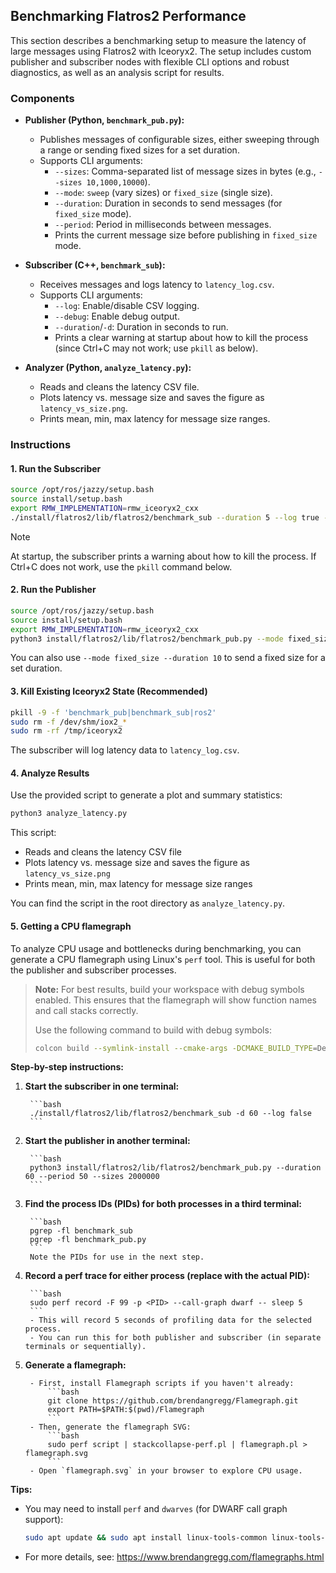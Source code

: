 ## Benchmarking Flatros2 Performance

This section describes a benchmarking setup to measure the latency of large messages using Flatros2 with Iceoryx2. The setup includes custom publisher and subscriber nodes with flexible CLI options and robust diagnostics, as well as an analysis script for results.

### Components

- **Publisher (Python, `benchmark_pub.py`):**
    - Publishes messages of configurable sizes, either sweeping through a range or sending fixed sizes for a set duration.
    - Supports CLI arguments:
        - `--sizes`: Comma-separated list of message sizes in bytes (e.g., `--sizes 10,1000,10000`).
        - `--mode`: `sweep` (vary sizes) or `fixed_size` (single size).
        - `--duration`: Duration in seconds to send messages (for `fixed_size` mode).
        - `--period`: Period in milliseconds between messages.
        - Prints the current message size before publishing in `fixed_size` mode.

- **Subscriber (C++, `benchmark_sub`):**
    - Receives messages and logs latency to `latency_log.csv`.
    - Supports CLI arguments:
        - `--log`: Enable/disable CSV logging.
        - `--debug`: Enable debug output.
        - `--duration`/`-d`: Duration in seconds to run.
        - Prints a clear warning at startup about how to kill the process (since Ctrl+C may not work; use `pkill` as below).

- **Analyzer (Python, `analyze_latency.py`):**
    - Reads and cleans the latency CSV file.
    - Plots latency vs. message size and saves the figure as `latency_vs_size.png`.
    - Prints mean, min, max latency for message size ranges.

### Instructions

#### 1. Run the Subscriber

```bash
source /opt/ros/jazzy/setup.bash
source install/setup.bash
export RMW_IMPLEMENTATION=rmw_iceoryx2_cxx
./install/flatros2/lib/flatros2/benchmark_sub --duration 5 --log true --debug
```

> [!NOTE]
> At startup, the subscriber prints a warning about how to kill the process. If Ctrl+C does not work, use the `pkill` command below.

#### 2. Run the Publisher

```bash
source /opt/ros/jazzy/setup.bash
source install/setup.bash
export RMW_IMPLEMENTATION=rmw_iceoryx2_cxx
python3 install/flatros2/lib/flatros2/benchmark_pub.py --mode fixed_size --sizes 10,1000,10000 --period 1000
```

You can also use `--mode fixed_size --duration 10` to send a fixed size for a set duration.

#### 3. Kill Existing Iceoryx2 State (Recommended)

```bash
pkill -9 -f 'benchmark_pub|benchmark_sub|ros2'
sudo rm -f /dev/shm/iox2_*
sudo rm -rf /tmp/iceoryx2
```

The subscriber will log latency data to `latency_log.csv`.

#### 4. Analyze Results

Use the provided script to generate a plot and summary statistics:

```bash
python3 analyze_latency.py
```

This script:
- Reads and cleans the latency CSV file
- Plots latency vs. message size and saves the figure as `latency_vs_size.png`
- Prints mean, min, max latency for message size ranges

You can find the script in the root directory as `analyze_latency.py`.


#### 5. Getting a CPU flamegraph

To analyze CPU usage and bottlenecks during benchmarking, you can generate a CPU flamegraph using Linux's `perf` tool. This is useful for both the publisher and subscriber processes.

> **Note:**
> For best results, build your workspace with debug symbols enabled. This ensures that the flamegraph will show function names and call stacks correctly.
>
> Use the following command to build with debug symbols:
> ```bash
> colcon build --symlink-install --cmake-args -DCMAKE_BUILD_TYPE=Debug
> ```

**Step-by-step instructions:**

1. **Start the subscriber in one terminal:**

        ```bash
        ./install/flatros2/lib/flatros2/benchmark_sub -d 60 --log false
        ```

2. **Start the publisher in another terminal:**

        ```bash
        python3 install/flatros2/lib/flatros2/benchmark_pub.py --duration 60 --period 50 --sizes 2000000
        ```

3. **Find the process IDs (PIDs) for both processes in a third terminal:**

        ```bash
        pgrep -fl benchmark_sub
        pgrep -fl benchmark_pub.py
        ```
        Note the PIDs for use in the next step.

4. **Record a perf trace for either process (replace <PID> with the actual PID):**

        ```bash
        sudo perf record -F 99 -p <PID> --call-graph dwarf -- sleep 5
        ```
        - This will record 5 seconds of profiling data for the selected process.
        - You can run this for both publisher and subscriber (in separate terminals or sequentially).

5. **Generate a flamegraph:**

        - First, install Flamegraph scripts if you haven't already:
            ```bash
            git clone https://github.com/brendangregg/Flamegraph.git
            export PATH=$PATH:$(pwd)/Flamegraph
            ```
        - Then, generate the flamegraph SVG:
            ```bash
            sudo perf script | stackcollapse-perf.pl | flamegraph.pl > flamegraph.svg
            ```
        - Open `flamegraph.svg` in your browser to explore CPU usage.

**Tips:**
- You may need to install `perf` and `dwarves` (for DWARF call graph support):
    ```bash
    sudo apt update && sudo apt install linux-tools-common linux-tools-$(uname -r) dwarves
    ```
- For more details, see: https://www.brendangregg.com/flamegraphs.html
